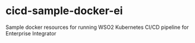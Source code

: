 # cicd-sample-docker-ei
Sample docker resources for running WSO2 Kubernetes CI/CD pipeline for Enterprise Integrator
